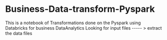 # Business-Data-transform-Pyspark
This is a notebook of Transformations done on the Pyspark using Databricks for business DataAnalytics
Looking for input files ----- > extract the data files
